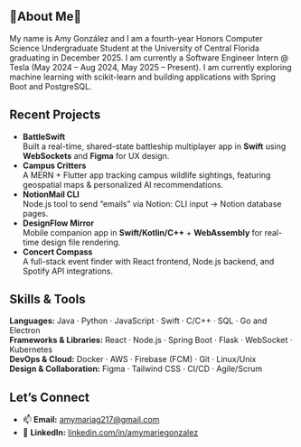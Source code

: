 ## 🌷About Me🌷
My name is Amy González and I am a fourth-year Honors Computer Science Undergraduate Student at the University of Central Florida graduating in December 2025. I am currently a Software Engineer Intern @ Tesla (May 2024 – Aug 2024, May 2025 – Present). I am currently exploring machine learning with scikit-learn and building applications with Spring Boot and PostgreSQL.
  
## Recent Projects
- **BattleSwift**  
  Built a real-time, shared-state battleship multiplayer app in **Swift** using **WebSockets** and **Figma** for UX design.  
- **Campus Critters**  
  A MERN + Flutter app tracking campus wildlife sightings, featuring geospatial maps & personalized AI recommendations.  
- **NotionMail CLI**  
  Node.js tool to send “emails” via Notion: CLI input → Notion database pages.  
- **DesignFlow Mirror**  
  Mobile companion app in **Swift/Kotlin/C++** + **WebAssembly** for real-time design file rendering.  
- **Concert Compass**  
  A full-stack event finder with React frontend, Node.js backend, and Spotify API integrations.

## Skills & Tools
**Languages:** Java · Python · JavaScript · Swift · C/C++ · SQL · Go and Electron  
**Frameworks & Libraries:** React · Node.js · Spring Boot · Flask · WebSocket · Kubernetes  
**DevOps & Cloud:** Docker · AWS · Firebase (FCM) · Git · Linux/Unix  
**Design & Collaboration:** Figma · Tailwind CSS · CI/CD · Agile/Scrum

## Let’s Connect
- 📫 **Email:** [amymariag217@gmail.com](mailto:amymariag217@gmail.com)  
- 🔗 **LinkedIn:** [linkedin.com/in/amymariegonzalez](https://linkedin.com/in/amymariegonzalez)
